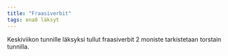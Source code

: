 ```yaml
---
title: "Fraasiverbit"
tags: ena8 läksyt
---
```


Keskiviikon tunnille läksyksi tullut fraasiverbit 2 moniste tarkistetaan torstain tunnilla.
